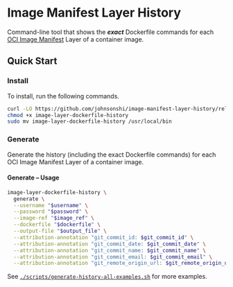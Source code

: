 # Image Manifest Layer History

Command-line tool that shows the _**exact**_ Dockerfile commands for each [OCI Image Manifest](https://github.com/opencontainers/image-spec/blob/main/manifest.md) Layer of a container image.

## Quick Start

### Install

To install, run the following commands.

```bash
curl -LO https://github.com/johnsonshi/image-manifest-layer-history/releases/download/v0.0.1/image-layer-dockerfile-history
chmod +x image-layer-dockerfile-history
sudo mv image-layer-dockerfile-history /usr/local/bin
```

### Generate

Generate the history (including the exact Dockerfile commands) for each OCI Image Manifest Layer of a container image.

#### Generate – Usage

```bash
image-layer-dockerfile-history \
  generate \
  --username "$username" \
  --password "$password" \
  --image-ref "$image_ref" \
  --dockerfile "$dockerfile" \
  --output-file "$output_file" \
  --attribution-annotation "git_commit_id: $git_commit_id" \
  --attribution-annotation "git_commit_date: $git_commit_date" \
  --attribution-annotation "git_commit_name: $git_commit_name" \
  --attribution-annotation "git_commit_email: $git_commit_email" \
  --attribution-annotation "git_remote_origin_url: $git_remote_origin_url"
```

See [`./scripts/generate-history-all-examples.sh`](./scripts/generate-history-all-examples.sh) for more examples.

